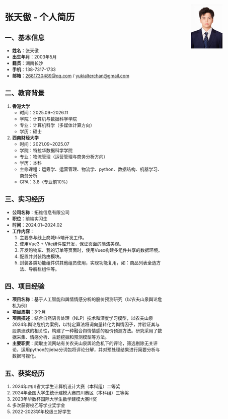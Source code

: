 # 张天傲 - 个人简历

<img src = "avatar.jpg" alt = "证件照" width = "100px" style = "position: absolute; top: 50px; right: 20px; width: 100px; margin: 20px; z-index: 100;">

## 一、基本信息
- **姓名**：张天傲
- **出生年月**：2003年5月
- **籍贯**：湖南长沙
- **手机**：138-7317-1733
- **邮箱**：[2681730489@qq.com](mailto:2681730489@qq.com) / [yukialterchan@gmail.com](mailto:yukialterchan@gmail.com)

## 二、教育背景
1. **香港大学**
   - 时间：2025.09~2026.11
   - 学院：计算机与数据科学学院
   - 专业：计算机科学（多媒体计算方向）
   - 学历：硕士
2. **西南财经大学**
   - 时间：2021.09~2025.07
   - 学院：特拉华数据科学学院
   - 专业：物流管理（运营管理与商务分析方向）
   - 学历：本科
   - 主修课程：运筹学、运营管理、物流学、python、数据结构、机器学习、商务分析
   - GPA：3.8（专业前10%）

## 三、实习经历
- **公司名称**：拓维信息有限公司
- **职位**：前端实习生
- **时间**：2024.01~2024.02
- **工作内容**：
  1. 主要参与线上商城h5端开发工作。
  2. 使用Vue3 + Vite组件库开发，保证页面的简洁美观。
  3. 开发购物车、我的订单等页面时，使用Vuex构建多组件共享的数据环境。
  4. 配置并封装路由模块。
  5. 封装各类功能组件供其他组员使用，实现功能复用，如：商品列表全选方法、导航栏组件等。

## 四、项目经验
- **项目名称**：基于人工智能和舆情情感分析的股价预测研究（以农夫山泉舆论危机为例）
- **项目周期**：3个月
- **项目描述**：结合自然语言处理（NLP）技术和深度学习模型，以农夫山泉2024年舆论危机为案例，以特定算法将词向量转化为舆情因子，并验证其与股票涨跌的相关性，构建了一种融合舆情情感的股价预测方法。研究采用了数据采集、情感分析、主题挖掘和预测模型等方法。
- **主要职责**：爬取主流网站有关农夫山泉舆论危机下的评论，筛选剔除无关评论，运用python的jieba分词包将评论分解，并对预处理结果进行简要分析与数据可视化。

## 五、获奖经历
1. 2024年四川省大学生计算机设计大赛（本科组）二等奖
2. 2024年全国大学生统计建模大赛四川赛区（本科组）三等奖
3. 2023年华数杯国际大学生数学建模大赛H奖
4. 多次获得校乙等学业奖学金
5. 2022-2023学年校级三好学生
